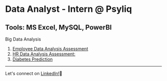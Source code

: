 # Data Analyst - Intern @ Psyliq

## Tools: MS Excel, MySQL, PowerBI

Big Data Analysis 

1. [Employee Data Analysis Assessment](https://github.com/khushi-sabarad/psyliq_internship/blob/main/EmployeeDataAnalysis.md) 
2. [HR Data Analysis Assessment:](https://github.com/khushi-sabarad/psyliq_internship/blob/main/HRDataAnalysis.md) 
3. [Diabetes Prediction](https://github.com/khushi-sabarad/psyliq_internship/blob/main/DiabetesPredication.md)

   
***
Let's connect on [LinkedIn!](https://www.linkedin.com/in/khushi-sabarad/)🤝

